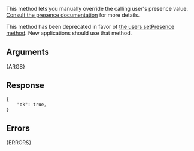 This method lets you manually override the calling user's presence value.
[Consult the presence documentation](/docs/presence) for more details.

This method has been deprecated in favor of [the users.setPresence method](/methods/users.setPresence). New applications should use that method.
## Arguments

{ARGS}


## Response

	{
	    "ok": true,
	}


## Errors

{ERRORS}
